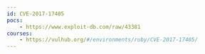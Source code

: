 ```yaml
---
id: CVE-2017-17405
pocs:
    - https://www.exploit-db.com/raw/43381
courses:
    - https://vulhub.org/#/environments/ruby/CVE-2017-17405/
---
```

